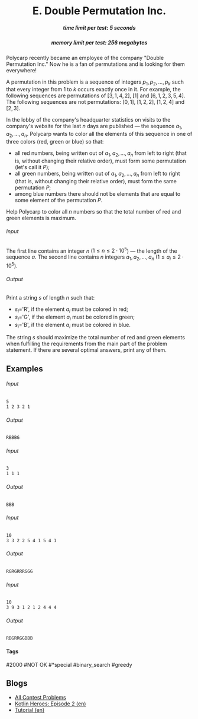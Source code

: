 <h1 style='text-align: center;'> E. Double Permutation Inc.</h1>

<h5 style='text-align: center;'>time limit per test: 5 seconds</h5>
<h5 style='text-align: center;'>memory limit per test: 256 megabytes</h5>

Polycarp recently became an employee of the company "Double Permutation Inc." Now he is a fan of permutations and is looking for them everywhere!

A permutation in this problem is a sequence of integers $p_1, p_2, \dots, p_k$ such that every integer from $1$ to $k$ occurs exactly once in it. For example, the following sequences are permutations of $[3, 1, 4, 2]$, $[1]$ and $[6, 1, 2, 3, 5, 4]$. The following sequences are not permutations: $[0, 1]$, $[1, 2, 2]$, $[1, 2, 4]$ and $[2, 3]$.

In the lobby of the company's headquarter statistics on visits to the company's website for the last $n$ days are published — the sequence $a_1, a_2, \dots, a_n$. Polycarp wants to color all the elements of this sequence in one of three colors (red, green or blue) so that:

* all red numbers, being written out of $a_1, a_2, \dots, a_n$ from left to right (that is, without changing their relative order), must form some permutation (let's call it $P$);
* all green numbers, being written out of $a_1, a_2, \dots, a_n$ from left to right (that is, without changing their relative order), must form the same permutation $P$;
* among blue numbers there should not be elements that are equal to some element of the permutation $P$.

Help Polycarp to color all $n$ numbers so that the total number of red and green elements is maximum.

###### Input

The first line contains an integer $n$ ($1 \le n \le 2\cdot10^5$) — the length of the sequence $a$. The second line contains $n$ integers $a_1, a_2, \dots, a_n$ ($1 \le a_i \le 2\cdot10^5$).

###### Output

Print a string $s$ of length $n$ such that:

* $s_i$='R', if the element $a_i$ must be colored in red;
* $s_i$='G', if the element $a_i$ must be colored in green;
* $s_i$='B', if the element $a_i$ must be colored in blue.

The string $s$ should maximize the total number of red and green elements when fulfilling the requirements from the main part of the problem statement. If there are several optimal answers, print any of them.

## Examples

###### Input


```text
5
1 2 3 2 1
```
###### Output


```text
RBBBG
```
###### Input


```text
3
1 1 1
```
###### Output


```text
BBB
```
###### Input


```text
10
3 3 2 2 5 4 1 5 4 1
```
###### Output


```text
RGRGRRRGGG
```
###### Input


```text
10
3 9 3 1 2 1 2 4 4 4
```
###### Output


```text
RBGRRGGBBB
```


#### Tags 

#2000 #NOT OK #*special #binary_search #greedy 

## Blogs
- [All Contest Problems](../Kotlin_Heroes:_Episode_2.md)
- [Kotlin Heroes: Episode 2 (en)](../blogs/Kotlin_Heroes:_Episode_2_(en).md)
- [Tutorial (en)](../blogs/Tutorial_(en).md)
